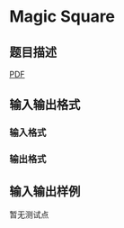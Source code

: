 # Magic Square

## 题目描述

[problemUrl]: https://uva.onlinejudge.org/index.php?option=com_onlinejudge&Itemid=8&category=247&page=show_problem&problem=3707

[PDF](https://uva.onlinejudge.org/external/12/p1266.pdf)

## 输入输出格式

### 输入格式

### 输出格式

## 输入输出样例

暂无测试点


